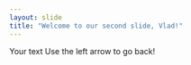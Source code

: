 ```yaml
---
layout: slide
title: "Welcome to our second slide, Vlad!"
---
```

Your text
Use the left arrow to go back!
